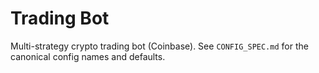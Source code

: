 # Trading Bot
Multi-strategy crypto trading bot (Coinbase). 
See `CONFIG_SPEC.md` for the canonical config names and defaults.
